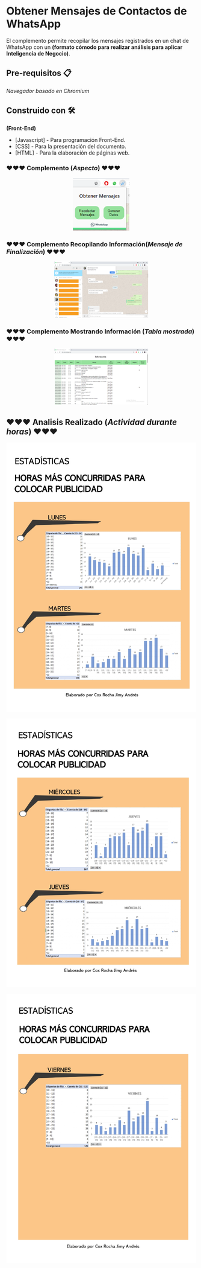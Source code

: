 # Obtener Mensajes de Contactos de WhatsApp
El complemento permite recopilar los mensajes registrados en un chat de WhatsApp con un **(formato cómodo para realizar análisis para aplicar Inteligencia de Negocio)**.

## Pre-requisitos 📋
_Navegador basado en Chromium_

## Construido con 🛠️
**(Front-End)**
* [Javascript] - Para programación Front-End.
* [CSS] - Para la presentación del documento.
* [HTML] - Para la elaboración de páginas web.

### ❤️❤️❤️ Complemento (_Aspecto_) ❤️❤️❤️
<p align="center">
  <img width= "150px" src="Imagenes Explicacion/imgComplemento.png">
</p>

### ❤️❤️❤️ Complemento Recopilando Información(_Mensaje de Finalización_) ❤️❤️❤️
<p align="center">
  <img width= "250px" src="Imagenes Explicacion/imgFinalizadoRecopilacion.png">
</p>

### ❤️❤️❤️ Complemento Mostrando Información (_Tabla mostrada_) ❤️❤️❤️
<p align="center">
  <img width= "250px" src="Imagenes Explicacion/imgMostrarRecopilacion.png">
</p>

## ❤️❤️❤️ Analisis Realizado (_Actividad durante horas_) ❤️❤️❤️
<p align="center">
  <img width= "550px" src="Informe Generado/Informe 1.jpg">
</p>
<p align="center">
  <img width= "550px" src="Informe Generado/Informe 2.jpg">
</p>
<p align="center">
  <img width= "550px" src="Informe Generado/Informe 3.jpg">
</p>
